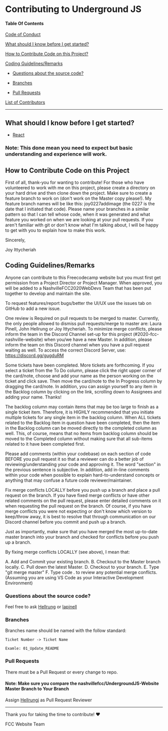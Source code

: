 # Contributing to Underground JS

#### Table Of Contents

[Code of Conduct](CODE_OF_CONDUCT.md)

[What should I know before I get started?](#what-should-i-know-before-i-get-started?)

[How to Contribute Code on this Project?](#how-to-contribute-code-on-this-project?)

[Coding Guidelines/Remarks](#coding-guidelines/remarks)

* [Questions about the source code?](#questions-about-the-source-code?) 

* [Branches](#branches)

* [Pull Requests](#pull-requests)

[List of Contributors](README.md)

---

## What should I know before I get started?

- [React](https://reactjs.org/)

### Note: This done mean you need to expect but basic understanding and experience will work.

## How to Contribute Code on this Project

First of all, thank-you for wanting to contribute! For those who have volunteered to work with me on this project, please create a directory on your hard drive and then clone down the project. Make sure to create a feature branch to work on (don't work on the Master copy please!). My feature branch names will be like this: joy0227addimage (the 0227 is the date that I initiated that code). Please name your branches in a similar pattern so that I can tell whose code, when it was generated and what feature you worked on when we are looking at your pull requests. If you aren't familiar with git or don't know what I'm talking about, I will be happy to get with you to explain how to make this work.

Sincerely,

Joy Ittycheriah

## Coding Guidelines/Remarks

Anyone can contribute to this Freecodecamp website but you must first get permission from a Project Director or Project Manager. When approved, you will be added to a NashvilleFCC2020WebDevs Team that has been put together to develop and maintain the site.

To request features/report bugs/better the UI/UX use the issues tab on GitHub to add a new issue.

One review is Required on pull requests to be merged to master. Currently, the only people allowed to dismiss pull requests/merge to master are: Laura Pinell, John Hellrung or Joy Ittycheriah. To minimize merge conflicts, please inform the team in the Discord Channel set-up for this project (#2020-fcc-nashville-website) when you/we have a new Master. In addition, please inform the team on this Discord channel when you have a pull request waiting as well. To access the correct Discord Server, use: https://discord.gg/gugduRM

Some tickets have been completed. More tickets are forthcoming. If you select a ticket from the To Do column, please click the right upper corner of the card/note, choose and add your name as the person working on the ticket and click save. Then move the card/note to the In Progress column by dragging the card/note. In addition, you can assign yourself to any item in the Backlog column by clicking on the link, scrolling down to Assignees and adding your name. Thanks!

The backlog column may contain items that may be too large to finish as a single ticket item. Therefore, it is HIGHLY recommended that you initiate multiple tickets for any single item in the backlog column. When ALL tickets related to the Backlog item in question have been completed, then the item in the Backlog column can be moved directly to the completed column as well. This, of course, means that no items from backlog column should be moved to the Completed column without making sure that all sub-items related to it have been completed first.

Please add comments (within your codebase) on each section of code BEFORE you pull request it so that a reviewer can do a better job of reviewing/understanding your code and approving it. The word "section" in the previous sentence is subjective. In addition, add in-line comments within your code when possible to explain hard-to-understand concepts or anything that may confuse a future code reviewer/maintainer.

Fix merge conflicts LOCALLY before you push up a branch and place a pull request on the branch. If you have fixed merge conflicts or have other related comments on the pull request, please enter detailed comments on it when requesting the pull request on the branch. Of course, if you have merge conflicts you were not expecting or don't know which version to keep/throw away, it is best to resolve that through communication on our Discord channel before you commit and push up a branch.

Just as importantly, make sure that you have merged the most up-to-date master branch into your branch and checked for conflicts before you push up a branch.

By fixing merge conflicts LOCALLY (see above), I mean that:

A. Add and Commit your existing branch. B. Checkout to the Master branch locally. C. Pull down the latest Master. D. Checkout to your branch. E. Type "git merge master" F. Type code . to review any potential merge conflicts. (Assuming you are using VS Code as your Interactive Development Environment)

### Questions about the source code?

Feel free to ask [Hellrung](https://github.com/Hellrungj) or [lapinell](https://github.com/lapinell)

### Branches

Branches name should be named with the follow standard:
```
Ticket Number -> Ticket Name

Examle: 01_Update_README
```

### Pull Requests

There must be a Pull Request or every change to repo.

#### Note: Make sure you compare the nashvillefcc/UndergroundJS-Website Master Branch to Your Branch

Assign [Hellrungj](https://github.com/Hellrungj) as Pull Request Reviewer

---

Thank you for taking the time to contribute! :heart:

FCC Website Team
